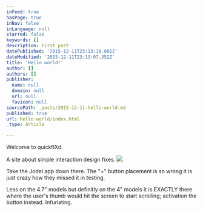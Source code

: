 ```yaml
---
inFeed: true
hasPage: true
inNav: false
inLanguage: null
starred: false
keywords: []
description: First post
datePublished: '2015-12-11T23:13:10.801Z'
dateModified: '2015-12-11T23:13:07.352Z'
title: 'Hello world!'
author: []
authors: []
publisher:
  name: null
  domain: null
  url: null
  favicon: null
sourcePath: _posts/2015-12-11-hello-world.md
published: true
url: hello-world/index.html
_type: Article

---
```

Welcome to quickfIXd.

A site about simple interaction design fixes.
![](https://the-grid-user-content.s3-us-west-2.amazonaws.com/336a4b3a-e4b4-4c9d-81a7-af028ca8b9d9.jpg)

Take the Jodel app down there. The "+" button placement is so wrong it is just crazy how they missed it in testing.

Less on the 4.7" models but definitly on the 4" models it is EXACTLY there where the user's thumb would hit the screen to start scrolling; activation the button instead. Infuriating.